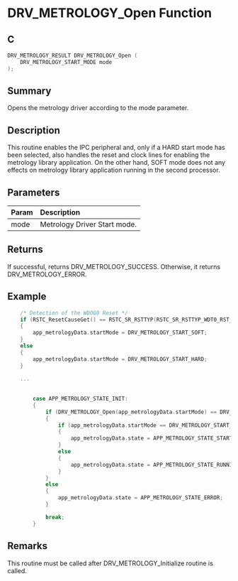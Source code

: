 # DRV_METROLOGY_Open Function

## C

```c
DRV_METROLOGY_RESULT DRV_METROLOGY_Open (
    DRV_METROLOGY_START_MODE mode
);
```

## Summary

Opens the metrology driver according to the mode parameter. 

## Description

This routine enables the IPC peripheral and, only if a HARD start mode has been selected, also handles the reset and clock lines for enabling the metrology library application.
On the other hand, SOFT mode does not any effects on metrology library application running in the second processor.

## Parameters

| Param | Description |
|:----- |:----------- |
| mode | Metrology Driver Start mode. |

## Returns

If successful, returns DRV_METROLOGY_SUCCESS. Otherwise, it returns DRV_METROLOGY_ERROR.  

## Example

```c
    /* Detection of the WDOG0 Reset */
    if (RSTC_ResetCauseGet() == RSTC_SR_RSTTYP(RSTC_SR_RSTTYP_WDT0_RST_Val))
    {
        app_metrologyData.startMode = DRV_METROLOGY_START_SOFT;
    }
    else
    {
        app_metrologyData.startMode = DRV_METROLOGY_START_HARD;        
    }
    
    ...
    
    
        case APP_METROLOGY_STATE_INIT:
        {
            if (DRV_METROLOGY_Open(app_metrologyData.startMode) == DRV_METROLOGY_SUCCESS)
            {
                if (app_metrologyData.startMode == DRV_METROLOGY_START_HARD)
                {
                    app_metrologyData.state = APP_METROLOGY_STATE_START;
                }
                else
                {
                    app_metrologyData.state = APP_METROLOGY_STATE_RUNNING;
                }
            }
            else
            {
                app_metrologyData.state = APP_METROLOGY_STATE_ERROR;
            }

            break;
        }
```

## Remarks

This routine must be called after DRV_METROLOGY_Initialize routine is called.   

